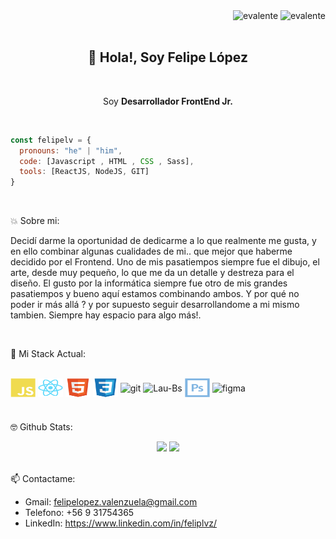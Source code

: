 <div align="right">
<img src="https://img.shields.io/github/followers/feliplvz?color=pink&logo=github&style=for-the-badge" alt="evalente"> 
<img src="https://img.shields.io/github/watchers/feliplvz/feliplvz?color=pink&logo=github&style=for-the-badge" alt="evalente" />
</div>
<br> 

<p align="center" width="300">
   <h2 align="center">👋 Hola!, Soy Felipe López </h2>
</p>
<br> 
<p align="center">Soy <strong>Desarrollador FrontEnd Jr.</strong></p>
<br> 
 
```javascript
const felipelv = {
  pronouns: "he" | "him",
  code: [Javascript , HTML , CSS , Sass],
  tools: [ReactJS, NodeJS, GIT]
}
```
<br> 
<p width="300">💥 Sobre mi:</p>
<p align="left">
Decidí darme la oportunidad de dedicarme a lo que realmente me gusta, y en ello combinar algunas cualidades de mi.. que mejor que haberme decidido por el Frontend.
Uno de mis pasatiempos siempre fue el dibujo, el arte, desde muy pequeño, lo que me da un detalle y destreza para el diseño. El gusto por la informática siempre fue otro de mis grandes pasatiempos y bueno aquí estamos combinando ambos.
Y por qué no poder ir más allá ? y por supuesto seguir desarrollandome a mi mismo tambien. Siempre hay espacio para algo más!.
</p>
<br>

<p width="300">💫 Mi Stack Actual:</p>
<p align="left">
 <div style="display: inline_block"><br>
  <img align="center" alt="Lau-Js" height="30" width="40" src="https://raw.githubusercontent.com/devicons/devicon/master/icons/javascript/javascript-plain.svg"> 
  <img align="center" alt="Lau-React" height="30" width="40" src="https://raw.githubusercontent.com/devicons/devicon/master/icons/react/react-original.svg">
  <img align="center" alt="Rafa-HTML" height="30" width="40" src="https://raw.githubusercontent.com/devicons/devicon/master/icons/html5/html5-original.svg">
  <img align="center" alt="Rafa-CSS" height="30" width="40" src="https://raw.githubusercontent.com/devicons/devicon/master/icons/css3/css3-original.svg">
  <img align="center"src="https://www.vectorlogo.zone/logos/git-scm/git-scm-icon.svg" alt="git" width="40" height="30"/>
  <img align="center" alt="Lau-Bs"  height="30" width="40"src="https://cdn.jsdelivr.net/gh/devicons/devicon/icons/bootstrap/bootstrap-plain-wordmark.svg" />
 
  <img align="center" src="https://raw.githubusercontent.com/devicons/devicon/master/icons/photoshop/photoshop-line.svg" alt="photoshop" width="40" height="30"/>
  <img align="center" src="https://www.vectorlogo.zone/logos/figma/figma-icon.svg" alt="figma" width="40" height="30"/>
</div>
</p>

#

<p width="300">🤓 Github Stats:</p>
<div align="center">
   <a href="https://github.com/feliplvz/feliplvz"></a>
  <img height="150em" src="https://github-readme-stats.vercel.app/api?username=feliplvz&show_icons=true&theme=dracula&include_all_commits=true&count_private=true"/>
  <img height="150em" src="https://github-readme-stats.vercel.app/api/top-langs/?username=feliplvz&layout=compact&langs_count=7&theme=dracula"/>
</div><br>

<p>📫 Contactame: </p>

  - Gmail: felipelopez.valenzuela@gmail.com
  - Telefono: +56 9 31754365
  - LinkedIn: https://www.linkedin.com/in/feliplvz/
  
<!--
**feliplvz/feliplvz** is a ✨ _special_ ✨ repository because its `README.md` (this file) appears on your GitHub profile. --!>



